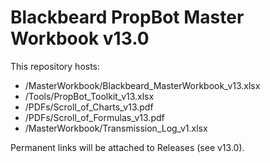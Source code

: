 # Blackbeard PropBot Master Workbook v13.0
This repository hosts:
- /MasterWorkbook/Blackbeard_MasterWorkbook_v13.xlsx
- /Tools/PropBot_Toolkit_v13.xlsx
- /PDFs/Scroll_of_Charts_v13.pdf
- /PDFs/Scroll_of_Formulas_v13.pdf
- /MasterWorkbook/Transmission_Log_v1.xlsx

Permanent links will be attached to Releases (see v13.0).
